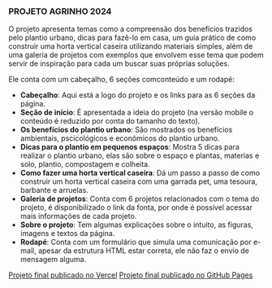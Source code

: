 ### PROJETO AGRINHO 2024

O projeto apresenta temas como a compreensão dos benefícios trazidos pelo plantio urbano, dicas para fazê-lo em casa, um guia prático de como construir uma horta vertical caseira utilizando materiais simples, além de uma galeria de projetos com exemplos que envolvem esse tema que podem servir de inspiração para cada um buscar suas próprias soluções.

Ele conta com um cabeçalho, 6 seções comconteúdo e um rodapé:

- **Cabeçalho**: Aqui está a logo do projeto e os links para as 6 seções da página.
- **Seção de início**: É apresentada a ideia do projeto (na versão mobile o conteúdo é reduzido por conta do tamanho do texto).
- **Os benefícios do plantio urbano**: São mostrados os benefícios ambientais, pscicológicos e econômicos do plantio urbano.
- **Dicas para o plantio em pequenos espaços**: Mostra 5 dicas para realizar o plantio urbano, elas são sobre o espaço e plantas, materias e solo, plantio, compostagem e colheita.
- **Como fazer uma horta vertical caseira**: Dá um passo a passo de como construir um horta vertical caseira com uma garrada pet, uma tesoura, barbante e arruelas.
- **Galeria de projetos**: Conta com 6 projetos relacionados com o tema do projeto, é disponibilizado o link da fonta, por onde é possível acessar mais informações de cada projeto.
- **Sobre o projeto**: Tem algumas explicações sobre o intuito, as figuras, imagens e textos da página.
- **Rodapé**: Conta com um formulário que simula uma comunicação por e-mail, apesar da estrutura HTML estar correta, ele não faz o envio de mensagem alguma.

[Projeto final publicado no Vercel](https://projetoagrinho2024.vercel.app/)
[Projeto final publicado no GitHub Pages](https://nicolasfelipe162.github.io/Projeto-Agrinho/)
